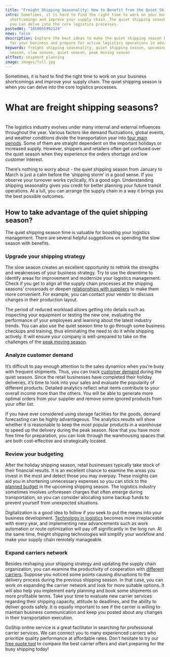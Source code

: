 ```yaml
---
title: "Freight Shipping Seasonality: How to Benefit from the Quiet Shipping Season?"
intro: Sometimes, it is hard to find the right time to work on your business
  shortcomings and improve your supply chain. The quiet shipping season is when
  you can delve into the core logistics processes.
postedAt: "1650055992124"
news: false
description: Explore the best ideas to make the quiet shipping season beneficial
  for your business and prepare for active logistics operations in advance.
keywords: freight shipping seasonality, quiet shipping season, upcoming shipping
  season, slow season, quiet season, peak moving season
altText: shipment planning
image: images/lull.jpg
---
```



Sometimes, it is hard to find the right time to work on your business shortcomings and improve your supply chain. The quiet shipping season is when you can delve into the core logistics processes.



# What are freight shipping seasons?

\
The logistics industry evolves under many internal and external influences throughout the year. Various factors like demand fluctuations, global events, and weather conditions divide the transportation year into [four main periods](https://www.goship.com/posts/what-are-the-four-freight-shipping-seasons). Some of them are straight dependent on the important holidays or increased supply. However, shippers and retailers often get confused over the quiet season when they experience the orders shortage and low customer interest. 

There’s nothing to worry about - the quiet shipping season from January to March is just a calm before the ‘shipping storm’ in a good sense. If you observe your turnover works cyclically, it’s a good sign. Understanding shipping seasonality gives you credit for better planning your future transit operations. At a lull, you can arrange the supply chain in a way it brings you the best possible outcomes.



## How to take advantage of the quiet shipping season?



The quiet shipping season time is valuable for boosting your logistics management. There are several helpful suggestions on spending the slow season with benefits.



### Upgrade your shipping strategy



The slow season creates an excellent opportunity to rethink the strengths and weaknesses of your business strategy. Try to use the downtime to identify areas for improvement and modernize your logistics management. Check if you get to align all the supply chain processes at the shipping seasons’ crossroads or deepen [relationships with suppliers](https://www.goship.com/posts/how-to-build-strong-business-relationships-with-a-supplier) to make them more convenient. For example, you can contact your vendor to discuss changes in their production layout.

The period of reduced workload allows getting into details such as inspecting your equipment or testing the new one, evaluating the performance of your employees and learning about the latest industry trends. You can also use the quiet season time to go through some business checkups and training, thus eliminating the need to do it while shipping actively. It will ensure your company is well-prepared to take on the challenges of the [peak moving season](https://www.goship.com/posts/preparing-for-peak-season-shipping).

### Analyze customer demand



It’s difficult to pay enough attention to the sales dynamics when you’re busy with frequent shipments. Thus, you can track [customer demand](https://www.goship.com/posts/how-to-optimize-order-fulfillment-to-avoid-overstocking-and-understocking) during the quiet season. Since the retail businesses have completed their holiday deliveries, it’s time to look into your sales and evaluate the popularity of different products. Detailed analytics reflect what items contribute to your overall income more than the others. You will be able to generate more optimal orders from your supplier and remove some ignored products from your offer list. 

If you have ever considered using storage facilities for the goods, demand forecasting can be highly advantageous. The analytics results will show whether it is reasonable to keep the most popular products in a warehouse to speed up the delivery during the peak season. Now that you have more free time for preparation, you can look through the warehousing spaces that are both cost-effective and strategically located.

### Review your budgeting



After the holiday shipping season, retail businesses typically take stock of their financial results. It is an excellent chance to examine the areas you invest in the most and detect those you may overpay. These insights can aid you in shortening unnecessary expenses so you can stick to the [planned budget](https://www.goship.com/posts/3-tips-for-transportation-budgeting-in-2022) in the upcoming shipping season. The logistics industry sometimes involves unforeseen charges that often emerge during transportation, so you can consider allocating some backup funds to prevent yourself from unexpected situations. 

Digitalization is a good idea to follow if you seek to put the means into your business development. [Technology in logistics](https://www.goship.com/posts/latest-technological-innovations-in-the-logistics-industry) becomes more irreplaceable with every year, and implementing new advancements such as work automation or route optimization will pay off significantly in the long run. At the same time, freight shipping technologies will simplify your workflow and make your supply chain remotely manageable.

### Expand carriers network



Besides reshaping your shipping strategy and updating the supply chain organization, you can examine the productivity of cooperation with [different carriers](https://www.goship.com/posts/how-to-choose-the-right-ltl-carriers). Suppose you noticed some points causing disruptions to the delivery process during the previous shipping season. In that case, you can work on expanding the carrier network and look for more suitable options. It will also help you implement early planning and book some shipments on more profitable terms. Take your time to evaluate new carrier services regarding their shipping capacity, attitude to deadlines, and the ability to deliver goods safely. It is equally important to see if the carrier is willing to maintain business communication and keep you posted about any changes in their transportation execution.

GoShip online service is a great facilitator in searching for professional carrier services. We can connect you to many experienced carriers who prioritize quality performance at affordable rates. Don’t hesitate to try our [free quote tool](https://www.goship.com/) to compare the best carrier offers and start preparing for the busy shipping today!